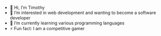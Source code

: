 - 👋 Hi, I’m Timothy
- 👀 I’m interested in web development and wanting to become a software developer
- 🌱 I’m currently learning various programming languages
- ⚡ Fun fact: I am a competitive gamer

<!---
dTeem/dTeem is a ✨ special ✨ repository because its `README.md` (this file) appears on your GitHub profile.
You can click the Preview link to take a look at your changes.
--->
